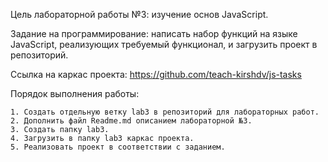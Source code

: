 Цель лабораторной работы №3: изучение основ JavaScript.

Задание на программирование: написать набор функций на языке JavaScript, реализующих требуемый функционал, и загрузить проект в репозиторий.

Ссылка на каркас проекта: https://github.com/teach-kirshdv/js-tasks

Порядок выполнения работы:

    1. Создать отдельную ветку lab3 в репозиторий для лабораторных работ.
    2. Дополнить файл Readme.md описанием лабораторной №3.
    3. Создать папку lab3.
    4. Загрузить в папку lab3 каркас проекта.
    5. Реализовать проект в соответствии с заданием.